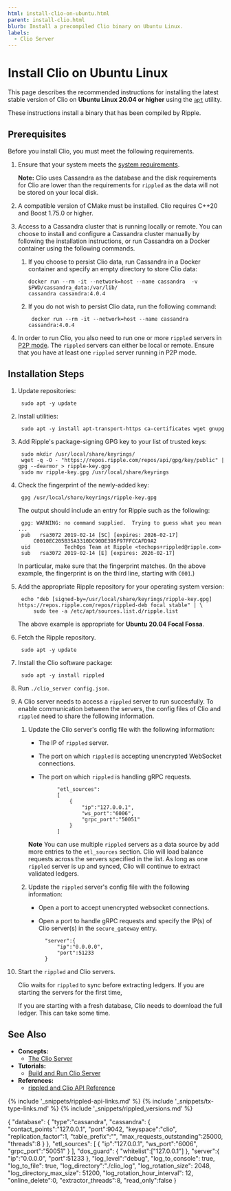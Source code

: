 ```yaml
---
html: install-clio-on-ubuntu.html
parent: install-clio.html
blurb: Install a precompiled Clio binary on Ubuntu Linux.
labels:
  - Clio Server
---
```

# Install Clio on Ubuntu Linux

This page describes the recommended instructions for installing the latest stable version of Clio on **Ubuntu Linux 20.04 or higher** using the [`apt`](https://ubuntu.com/server/docs) utility.

These instructions install a binary that has been compiled by Ripple.


## Prerequisites

Before you install Clio, you must meet the following requirements.

1. Ensure that your system meets the [system requirements](system-requirements.html).

    **Note:** Clio uses Cassandra as the database and the disk requirements for Clio are lower than the requirements for `rippled` as the data will not be stored on your local disk.  

2.  A compatible version of CMake must be installed. Clio requires C++20 and Boost 1.75.0 or higher.

3. Access to a Cassandra cluster that is running locally or remote. You can choose to install and configure a Cassandra cluster manually by following the installation instructions, or run Cassandra on a Docker container using the following commands.

    1.  If you choose to persist Clio data, run Cassandra in a Docker container and specify an empty directory to store Clio data: 
            
            docker run --rm -it --network=host --name cassandra  -v $PWD/cassandra_data:/var/lib/
            cassandra cassandra:4.0.4

    2. If you do not wish to persist Clio data, run the following command:

            docker run --rm -it --network=host --name cassandra cassandra:4.0.4 

5. In order to run Clio, you also need to run one or more `rippled` servers in [P2P mode](install-rippled.html). The `rippled` servers can either be local or remote. Ensure that you have at least one `rippled` server running in P2P mode.


## Installation Steps

1. Update repositories:

        sudo apt -y update

2. Install utilities:

        sudo apt -y install apt-transport-https ca-certificates wget gnupg

3. Add Ripple's package-signing GPG key to your list of trusted keys:

        sudo mkdir /usr/local/share/keyrings/
        wget -q -O - "https://repos.ripple.com/repos/api/gpg/key/public" | gpg --dearmor > ripple-key.gpg
        sudo mv ripple-key.gpg /usr/local/share/keyrings


4. Check the fingerprint of the newly-added key:

        gpg /usr/local/share/keyrings/ripple-key.gpg

    The output should include an entry for Ripple such as the following:

        gpg: WARNING: no command supplied.  Trying to guess what you mean ...
        pub   rsa3072 2019-02-14 [SC] [expires: 2026-02-17]
            C0010EC205B35A3310DC90DE395F97FFCCAFD9A2
        uid           TechOps Team at Ripple <techops+rippled@ripple.com>
        sub   rsa3072 2019-02-14 [E] [expires: 2026-02-17]


    In particular, make sure that the fingerprint matches. (In the above example, the fingerprint is on the third line, starting with `C001`.)

4. Add the appropriate Ripple repository for your operating system version:

        echo "deb [signed-by=/usr/local/share/keyrings/ripple-key.gpg] https://repos.ripple.com/repos/rippled-deb focal stable" | \
            sudo tee -a /etc/apt/sources.list.d/ripple.list

    The above example is appropriate for **Ubuntu 20.04 Focal Fossa**. 


5. Fetch the Ripple repository.

        sudo apt -y update

6. Install the Clio software package:

        sudo apt -y install rippled

7. Run `./clio_server config.json`.

8. A Clio server needs to access a `rippled` server to run succesfully. To enable communication between the servers, the config files of Clio and `rippled` need to share the following information.

    1. Update the Clio server's config file with the following information:
        
        * The IP of `rippled` server.
        * The port on which `rippled` is accepting unencrypted WebSocket connections.
        * The port on which `rippled` is handling gRPC requests.

                    "etl_sources":
                    [
                        {
                            "ip":"127.0.0.1",
                            "ws_port":"6006",
                            "grpc_port":"50051"
                        }
                    ]

        **Note** You can use multiple `rippled` servers as a data source by add more entries to the `etl_sources` section. Clio will load balance requests across the servers specified in the list. As long as one `rippled` server is up and synced, Clio will continue to extract validated ledgers.

    2. Update the `rippled` server's config file with the following information:
        
        * Open a port to accept unencrypted websocket connections. 
        * Open a port to handle gRPC requests and specify the IP(s) of Clio server(s) in the `secure_gateway` entry.

                "server":{
                    "ip":"0.0.0.0",
                    "port":51233
                }

9. Start the `rippled` and Clio servers. 

    Clio waits for `rippled` to sync before extracting ledgers. If you are starting the servers for the first time, 
    
    If you are starting with a fresh database, Clio needs to download the full ledger. This can take some time.


<!--_ -->


## See Also

- **Concepts:**
    - [The Clio Server](the-clio-server.html)
- **Tutorials:**
    - [Build and Run Clio Server](build-run-clio-ubuntu.html)
- **References:**
    - [rippled and Clio API Reference](rippled-api.html)


<!--{# common link defs #}-->
{% include '_snippets/rippled-api-links.md' %}
{% include '_snippets/tx-type-links.md' %}
{% include '_snippets/rippled_versions.md' %}

{
    "database":
    {
        "type":"cassandra",
        "cassandra":
        {
            "contact_points":"127.0.0.1",
            "port":9042,
            "keyspace":"clio",
            "replication_factor":1,
            "table_prefix":"",
            "max_requests_outstanding":25000,
            "threads":8
        }
    },
    "etl_sources":
    [
        {
            "ip":"127.0.0.1",
            "ws_port":"6006",
            "grpc_port":"50051"
        }
    ],
    "dos_guard":
    {
        "whitelist":["127.0.0.1"]
    },
    "server":{
        "ip":"0.0.0.0",
        "port":51233
    },
    "log_level":"debug",
    "log_to_console": true,
    "log_to_file": true,
    "log_directory":"./clio_log",
    "log_rotation_size": 2048,
    "log_directory_max_size": 51200,
    "log_rotation_hour_interval": 12,
    "online_delete":0,
    "extractor_threads":8,
    "read_only":false
}